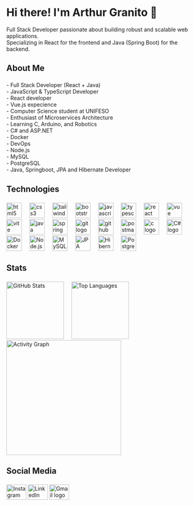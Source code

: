 <h1 align="left">Hi there! I'm Arthur Granito 👋</h1>

<p align="left">
  Full Stack Developer passionate about building robust and scalable web applications.<br>
  Specializing in React for the frontend and Java (Spring Boot) for the backend.
</p>

###

<h2 align="left">About Me</h2>

###

<p align="left">
- Full Stack Developer (React + Java)<br>
- JavaScript & TypeScript Developer<br>
- React developer<br>
- Vue.js expecience<br>
- Computer Science student at UNIFESO<br>
- Enthusiast of Microservices Architecture<br>
- Learning C, Arduino, and Robotics<br>
- C# and ASP.NET<br>
- Docker<br>
- DevOps<br>
- Node.js<br>
- MySQL<br>
- PostgreSQL<br>
- Java, Springboot, JPA and Hibernate Developer<br>
</p>

###

<h2 align="left">Technologies</h2>

###

<div align="left">
  <img src="https://skillicons.dev/icons?i=html" height="40" alt="html5 logo" />
  <img width="12" />
  <img src="https://skillicons.dev/icons?i=css" height="40" alt="css3 logo" />
  <img width="12" />
  <img src="https://skillicons.dev/icons?i=tailwind" height="40" alt="tailwindcss logo" />
  <img width="12" />
  <img src="https://skillicons.dev/icons?i=bootstrap" height="40" alt="bootstrap logo" />
  <img width="12" />
  <img src="https://skillicons.dev/icons?i=js" height="40" alt="javascript logo" />
  <img width="12" />
  <img src="https://skillicons.dev/icons?i=ts" height="40" alt="typescript logo" />
  <img width="12" />
  <img src="https://skillicons.dev/icons?i=react" height="40" alt="react logo" />
  <img width="12" />
  <img src="https://skillicons.dev/icons?i=vue" height="40" alt="vue logo" />
  <img width="12" />
  <img src="https://skillicons.dev/icons?i=vite" height="40" alt="vite logo" />
  <img width="12" />
  <img src="https://skillicons.dev/icons?i=java" height="40" alt="java logo" />
  <img width="12" />
  <img src="https://skillicons.dev/icons?i=spring" height="40" alt="spring logo" />
  <img width="12" />
  <img src="https://skillicons.dev/icons?i=git" height="40" alt="git logo" />
  <img width="12" />
  <img src="https://skillicons.dev/icons?i=github" height="40" alt="github logo" />
  <img width="12" />
  <img src="https://skillicons.dev/icons?i=postman" height="40" alt="postman logo" />
  <img width="12" />
  <img src="https://skillicons.dev/icons?i=c" height="40" alt="c logo" />
  <img width="12" />
  <img src="https://skillicons.dev/icons?i=cs" height="40" alt="C# logo" />
  <img width="12" />
  <img src="https://skillicons.dev/icons?i=docker" height="40" alt="Docker logo" />
  <img width="12" />
  <img src="https://skillicons.dev/icons?i=nodejs" height="40" alt="Node.js logo" />
  <img width="12" />
  <img src="https://skillicons.dev/icons?i=mysql" height="40" alt="MySQL logo" />
  <img width="12" />
  <img src="https://skillicons.dev/icons?i=jpa" height="40" alt="JPA logo" />
  <img width="12" />
  <img src="https://skillicons.dev/icons?i=hibernate" height="40" alt="Hibernate logo" />
  <img width="12" />
  <img src="https://skillicons.dev/icons?i=postgresql" height="40" alt="PostgreSQL logo" />
</div>

###

<h2 align="left">Stats</h2>

###

<div align="left">
  <img src="https://github-readme-stats.vercel.app/api?username=arthurgranito&hide_title=false&hide_rank=false&show_icons=true&include_all_commits=true&count_private=true&disable_animations=false&theme=dark&locale=en&hide_border=false&order=1&custom_title=Arthur%20Granito%27s%20GitHub%20Stats" height="150" alt="GitHub Stats" />
  <img width="12" />
  <img src="https://github-readme-stats.vercel.app/api/top-langs?username=arthurgranito&locale=en&hide_title=false&layout=compact&card_width=320&langs_count=5&theme=dark&hide_border=false&order=2" height="150" alt="Top Languages" />
  <img src="https://github-readme-activity-graph.vercel.app/graph?username=arthurgranito&radius=16&theme=one-dark&area=true&order=5" height="300" alt="Activity Graph" />
</div>

###

<h2 align="left">Social Media</h2>

###

<div align="left">
  <a href="https://www.instagram.com/arthurgranito_/" target="_blank" style="text-decoration: none" >
    <img src="https://skillicons.dev/icons?i=instagram" width="52" height="40" alt="Instagram logo" />
  </a>
  <a href="https://www.linkedin.com/in/arthurgranito" target="_blank" style="text-decoration: none" >
    <img src="https://skillicons.dev/icons?i=linkedin" width="52" height="40" alt="LinkedIn logo" />
  </a>
  <a href="mailto:arthurgranito01@gmail.com" target="_blank" style="text-decoration: none" >
    <img src="https://skillicons.dev/icons?i=gmail" width="52" height="40" alt="Gmail logo" />
  </a>
</div>
